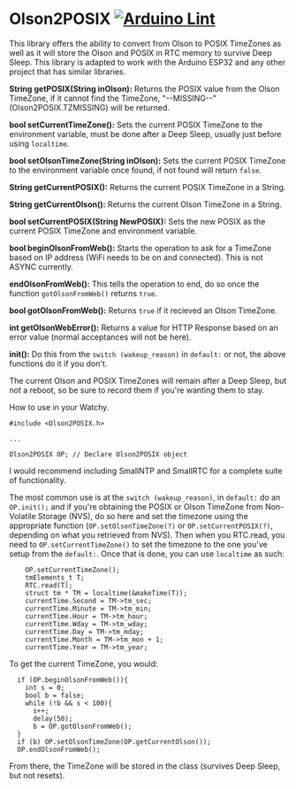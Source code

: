 # Olson2POSIX  [![Arduino Lint](https://github.com/GuruSR/Olson2POSIX/actions/workflows/main.yml/badge.svg)](https://github.com/GuruSR/Olson2POSIX/actions/workflows/main.yml)
This library offers the ability to convert from Olson to POSIX TimeZones as well as it will store the Olson and POSIX in RTC memory to survive Deep Sleep.  This library is adapted to work with the Arduino ESP32 and any other project that has similar libraries.

**String getPOSIX(String inOlson):** Returns the POSIX value from the Olson TimeZone, if it cannot find the TimeZone, "--MISSING--" (Olson2POSIX.TZMISSING) will be returned.

**bool setCurrentTimeZone():**  Sets the current POSIX TimeZone to the environment variable, must be done after a Deep Sleep, usually just before using `localtime`.

**bool setOlsonTimeZone(String inOlson):**  Sets the current POSIX TimeZone to the environment variable once found, if not found will return `false`.

**String getCurrentPOSIX():**  Returns the current POSIX TimeZone in a String.

**String getCurrentOlson():**  Returns the current Olson TimeZone in a String.

**bool setCurrentPOSIX(String NewPOSIX):**  Sets the new POSIX as the current POSIX TimeZone and environment variable.

**bool beginOlsonFromWeb():**  Starts the operation to ask for a TimeZone based on IP address (WiFi needs to be on and connected).  This is not ASYNC currently.

**endOlsonFromWeb():**  This tells the operation to end, do so once the function `gotOlsonFromWeb()` returns `true`.

**bool gotOlsonFromWeb():**  Returns `true` if it recieved an Olson TimeZone.

**int getOlsonWebError():**  Returns a value for HTTP Response based on an error value (normal acceptances will not be here).

**init():**  Do this from the `switch (wakeup_reason)` in `default:` or not, the above functions do it if you don't.

The current Olson and POSIX TimeZones will remain after a Deep Sleep, but not a reboot, so be sure to record them if you're wanting them to stay.

How to use in your Watchy.

`#include <Olson2POSIX.h>`

`...`

`Olson2POSIX OP; // Declare Olson2POSIX object`

I would recommend including SmallNTP and SmallRTC for a complete suite of functionality.

The most common use is at the `switch (wakeup_reason)`, in `default:` do an `OP.init();` and if you're obtaining the POSIX or Olson TimeZone from Non-Volatile Storage (NVS), do so here and set the timezone using the appropriate function (`OP.setOlsonTimeZone(?)` or `OP.setCurrentPOSIX(?)`, depending on what you retrieved from NVS).
Then when you RTC.read, you need to `OP.setCurrentTimeZone()` to set the timezone to the one you've setup from the `default:`.  Once that is done, you can use `localtime` as such:
```
    OP.setCurrentTimeZone();
    tmElements_t T;
    RTC.read(T);
    struct tm * TM = localtime(&makeTime(T));
    currentTime.Second = TM->tm_sec;
    currentTime.Minute = TM->tm_min;
    currentTime.Hour = TM->tm_hour;
    currentTime.Wday = TM->tm_wday;
    currentTime.Day = TM->tm_mday;
    currentTime.Month = TM->tm_mon + 1;
    currentTime.Year = TM->tm_year;
```

To get the current TimeZone, you would:

```
  if (OP.beginOlsonFromWeb()){
    int s = 0;
    bool b = false;
    while (!b && s < 100){
      s++; 
      delay(50);
      b = OP.gotOlsonFromWeb();
  }
  if (b) OP.setOlsonTimeZone(OP.getCurrentOlson());
  OP.endOlsonFromWeb();
```

From there, the TimeZone will be stored in the class (survives Deep Sleep, but not resets).
